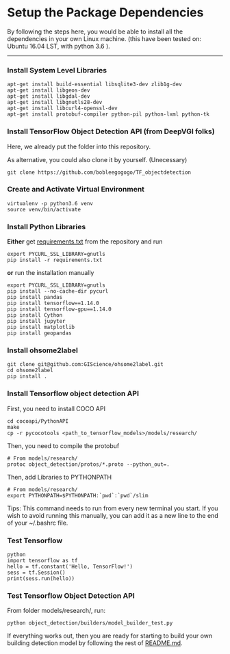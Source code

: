 Setup the Package Dependencies
==================

By following the steps here, you would be able to install all the dependencies in your own Linux machine. (this have been tested on: Ubuntu 16.04 LST, with python 3.6 ).


-----


### Install System Level Libraries
``` shell
apt-get install build-essential libsqlite3-dev zlib1g-dev
apt-get install libgeos-dev
apt-get install libgdal-dev
apt-get install libgnutls28-dev
apt-get install libcurl4-openssl-dev
apt-get install protobuf-compiler python-pil python-lxml python-tk
```



### Install TensorFlow Object Detection API (from DeepVGI folks)
Here, we already put the folder into this repository. 

As alternative, you could also clone it by yourself. (Unecessary)
``` shell
git clone https://github.com/bobleegogogo/TF_objectdetection
```


### Create and Activate Virtual Environment
``` shell 
virtualenv -p python3.6 venv
source venv/bin/activate
```

### Install Python Libraries
**Either** get [requirements.txt](requirements.txt) from the repository and run
``` shell
export PYCURL_SSL_LIBRARY=gnutls
pip install -r requirements.txt
```

**or** run the installation manually
``` shell
export PYCURL_SSL_LIBRARY=gnutls
pip install --no-cache-dir pycurl
pip install pandas
pip install tensorflow==1.14.0
pip install tensorflow-gpu==1.14.0
pip install Cython
pip install jupyter
pip install matplotlib
pip install geopandas
```

### Install ohsome2label
``` shell
git clone git@github.com:GIScience/ohsome2label.git
cd ohsome2label
pip install .
```

### Install Tensorflow object detection API

First, you need to install COCO API

``` shell
cd cocoapi/PythonAPI
make
cp -r pycocotools <path_to_tensorflow_models>/models/research/
```
Then, you need to compile the protobuf

``` shell
# From models/research/
protoc object_detection/protos/*.proto --python_out=.
```
Then, add Libraries to PYTHONPATH

``` shell
# From models/research/
export PYTHONPATH=$PYTHONPATH:`pwd`:`pwd`/slim
```
Tips: This command needs to run from every new terminal you start. If you wish to avoid running this manually, you can add it as a new line to the end of your ~/.bashrc file.



### Test Tensorflow
``` shell
python
import tensorflow as tf
hello = tf.constant('Hello, TensorFlow!')
sess = tf.Session()
print(sess.run(hello))
```
### Test Tensorflow Object Detection API
From folder models/research/, run:
``` shell
python object_detection/builders/model_builder_test.py
```


If everything works out, then you are ready for starting to build your own building detection model by following the rest of [README.md](README.md).
